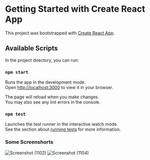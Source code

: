# Getting Started with Create React App

This project was bootstrapped with [Create React App](https://github.com/facebook/create-react-app).

## Available Scripts

In the project directory, you can run:

### `npm start`

Runs the app in the development mode.\
Open [http://localhost:3000](http://localhost:3000) to view it in your browser.

The page will reload when you make changes.\
You may also see any lint errors in the console.

### `npm test`

Launches the test runner in the interactive watch mode.\
See the section about [running tests](https://facebook.github.io/create-react-app/docs/running-tests) for more information.

### Some Screenshorts
![Screenshot (1102)](https://github.com/Oj22asvi/Ecomzy/assets/141521943/538042f1-4375-4df7-9fa3-65a37c8fdc92)
![Screenshot (1104)](https://github.com/Oj22asvi/Ecomzy/assets/141521943/9b874464-db7b-4386-b193-98e47f687ce0)


